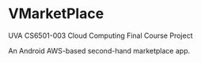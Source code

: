 # VMarketPlace
UVA CS6501-003 Cloud Computing Final Course Project

An Android AWS-based second-hand marketplace app.
